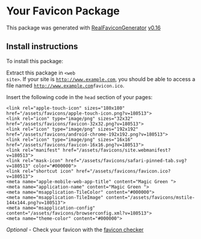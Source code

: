 # Your Favicon Package

This package was generated with [RealFaviconGenerator](https://realfavicongenerator.net/) [v0.16](https://realfavicongenerator.net/change_log#v0.16)

## Install instructions

To install this package:

Extract this package in <code>&lt;web site&gt;<?php echo /assets/favicons/ ?></code>. If your site is <code>http://www.example.com</code>, you should be able to access a file named <code>http://www.example.com<?php echo /assets/favicons/ ?>favicon.ico</code>.

Insert the following code in the `head` section of your pages:

    <link rel="apple-touch-icon" sizes="180x180" href="/assets/favicons/apple-touch-icon.png?v=180513">
    <link rel="icon" type="image/png" sizes="32x32" href="/assets/favicons/favicon-32x32.png?v=180513">
    <link rel="icon" type="image/png" sizes="192x192" href="/assets/favicons/android-chrome-192x192.png?v=180513">
    <link rel="icon" type="image/png" sizes="16x16" href="/assets/favicons/favicon-16x16.png?v=180513">
    <link rel="manifest" href="/assets/favicons/site.webmanifest?v=180513">
    <link rel="mask-icon" href="/assets/favicons/safari-pinned-tab.svg?v=180513" color="#000000">
    <link rel="shortcut icon" href="/assets/favicons/favicon.ico?v=180513">
    <meta name="apple-mobile-web-app-title" content="Magic Green ">
    <meta name="application-name" content="Magic Green ">
    <meta name="msapplication-TileColor" content="#000000">
    <meta name="msapplication-TileImage" content="/assets/favicons/mstile-144x144.png?v=180513">
    <meta name="msapplication-config" content="/assets/favicons/browserconfig.xml?v=180513">
    <meta name="theme-color" content="#000000">

*Optional* - Check your favicon with the [favicon checker](https://realfavicongenerator.net/favicon_checker)